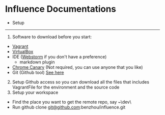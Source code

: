 Influence Documentations
===

- Setup
---

1. Software to download before you start:
- [Vagrant](http://www.vagrantup.com/downloads.html)
- [VirtualBox](https://www.virtualbox.org/wiki/Downloads)
- IDE ([Webstorm](http://www.jetbrains.com/webstorm/download/) if you don't have a preference)
    - markdown plugin
- [Chrome Canary](http://www.google.com/intl/en/chrome/browser/canary.html) (Not required, you can use anyone that you like)
- Git (Github tool) [See here](https://help.github.com/articles/set-up-git)
    
2. Setup Github access so you can download all the files that includes VagrantFile for the environment and the source code 
3. Setup your workspace
- Find the place you want to get the remote repo, say ~\dev\
- Run 
    github clone git@github.com:benzhou/influence.git